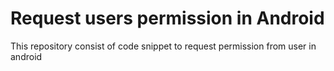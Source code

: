 # Request users permission in Android
This repository consist of code snippet to request permission from user in android
